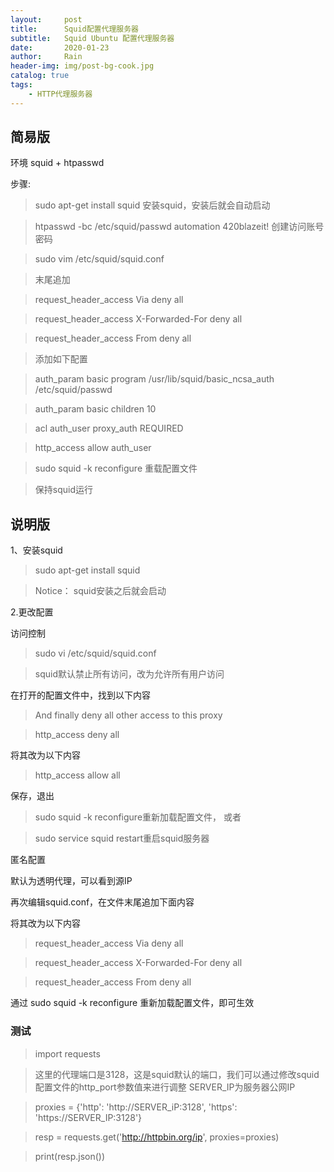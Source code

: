 ```yaml
---
layout:     post
title:      Squid配置代理服务器
subtitle:   Squid Ubuntu 配置代理服务器
date:       2020-01-23
author:     Rain
header-img: img/post-bg-cook.jpg
catalog: true
tags:
    - HTTP代理服务器
---
```


## 简易版

环境 squid + htpasswd

步骤:

>sudo apt-get install squid    安装squid，安装后就会自动启动

>htpasswd -bc /etc/squid/passwd automation 420blazeit! 创建访问账号密码

>sudo vim /etc/squid/squid.conf   

>末尾追加 

>request_header_access Via deny all

>request_header_access X-Forwarded-For deny all

>request_header_access From deny all

>添加如下配置

>auth_param basic program /usr/lib/squid/basic_ncsa_auth /etc/squid/passwd

>auth_param basic children 10

>acl auth_user proxy_auth REQUIRED

>http_access allow auth_user

>sudo squid -k reconfigure 重载配置文件

>保持squid运行


## 说明版

1、安装squid

>sudo apt-get install squid

>Notice： squid安装之后就会启动

2.更改配置

访问控制

>sudo vi /etc/squid/squid.conf 

>squid默认禁止所有访问，改为允许所有用户访问

在打开的配置文件中，找到以下内容

>And finally deny all other access to this proxy

>http_access deny all

将其改为以下内容

>http_access allow all

保存，退出

>sudo squid -k reconfigure重新加载配置文件， 或者

>sudo service squid restart重启squid服务器 

匿名配置

默认为透明代理，可以看到源IP

再次编辑squid.conf，在文件末尾追加下面内容

将其改为以下内容

>request_header_access Via deny all

>request_header_access X-Forwarded-For deny all

>request_header_access From deny all

通过 sudo squid -k reconfigure 重新加载配置文件，即可生效


### 测试

>import requests

>这里的代理端口是3128，这是squid默认的端口，我们可以通过修改squid配置文件的http_port参数值来进行调整
SERVER_IP为服务器公网IP

>proxies = {'http': 'http://SERVER_iP:3128', 'https': 'https://SERVER_IP:3128'}

>resp = requests.get('http://httpbin.org/ip', proxies=proxies)

>print(resp.json())
